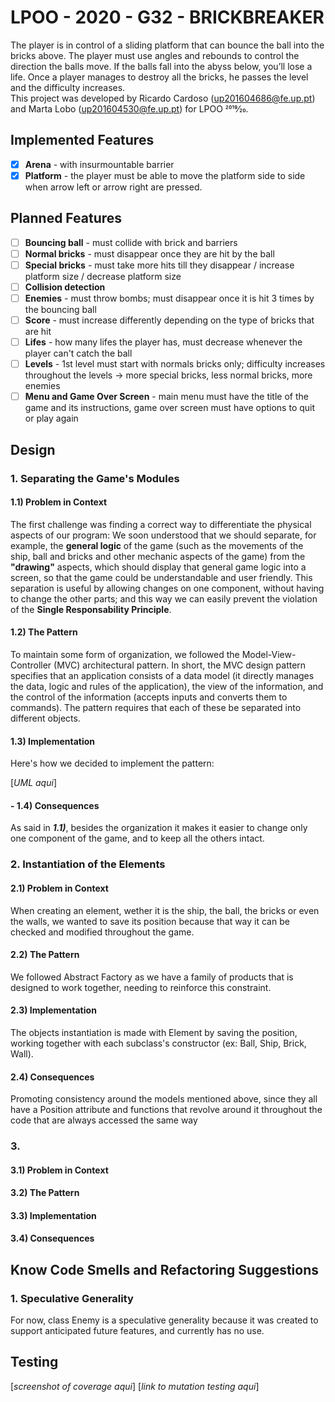 # LPOO - 2020 - G32 - BRICKBREAKER

The player is in control of a sliding platform that can bounce the ball into the bricks above. The player must use angles and rebounds to control the direction the balls move. If the balls fall into the abyss below, you’ll lose a life. Once a player manages to destroy all the bricks, he passes the level and the difficulty increases.  
This project was developed by Ricardo Cardoso (up201604686@fe.up.pt) and Marta Lobo (up201604530@fe.up.pt) for LPOO 2019⁄20.


## Implemented Features
- [x] **Arena** - with insurmountable barrier
- [x] **Platform** - the player must be able to move the platform side to side when arrow left or arrow right are pressed.

## Planned Features
- [ ] **Bouncing ball** - must collide with brick and barriers
- [ ] **Normal bricks** - must disappear once they are hit by the ball
- [ ] **Special bricks** - must take more hits till they disappear / increase platform size / decrease platform size
- [ ] **Collision detection** 
- [ ] **Enemies** - must throw bombs; must disappear once it is hit 3 times by the bouncing ball
- [ ] **Score** - must increase differently depending on the type of bricks that are hit 
- [ ] **Lifes** - how many lifes the player has, must decrease whenever the player can't catch the ball
- [ ] **Levels** - 1st level must start with normals bricks only; difficulty increases throughout the levels -> more special bricks, less normal bricks, more enemies 
- [ ] **Menu and Game Over Screen** - main menu must have the title of the game and its instructions, game over screen must have options to quit or play again

## Design 
### 1. Separating the Game's Modules
#### 1.1) Problem in Context
The first challenge was finding a correct way to differentiate the physical aspects of our program: 
We soon understood that we should separate, for example, the **general logic** of the game (such as the movements of the ship, ball and bricks and other mechanic aspects of the game) from the **"drawing"** aspects, which should display that general game logic into a screen, so that the game could be understandable and user friendly. 
This separation is useful by allowing changes on one component, without having to change the other parts; and this way we can easily prevent the violation of the **Single Responsability Principle**.

#### 1.2) The Pattern
To maintain some form of organization, we followed the Model-View-Controller (MVC) architectural pattern.
In short, the MVC design pattern specifies that an application consists of a data model (it directly manages the data, logic and rules of the application),
the view of the information, and the control of the information (accepts inputs and converts them to commands). 
The pattern requires that each of these be separated into different objects. 

#### 1.3) Implementation
Here's how we decided to implement the pattern:

[_UML aqui_]

#### - 1.4) Consequences
As said in _**1.1)**_, besides the organization it makes it easier to change only one component of the game, and to keep all the others intact.

### 2. Instantiation of the Elements
#### 2.1) Problem in Context 
When creating an element, wether it is the ship, the ball, the bricks or even the walls, we wanted to save its position because that way it can be checked and modified throughout the game.

#### 2.2) The Pattern
We followed Abstract Factory as we have a family of products that is designed to work together, needing to reinforce this constraint.

#### 2.3) Implementation
The objects instantiation is made with Element by saving the position, working together with each subclass's constructor (ex: Ball, Ship, Brick, Wall). 

#### 2.4) Consequences
Promoting consistency around the models mentioned above, since they all have a Position attribute and functions that revolve around it throughout the code that are always accessed the same way

### 3. 
#### 3.1) Problem in Context

#### 3.2) The Pattern

#### 3.3) Implementation

#### 3.4) Consequences


## Know Code Smells and Refactoring Suggestions 
### 1. Speculative Generality
For now, class Enemy is a speculative generality because it was created to support anticipated future features, and currently has no use.



## Testing

[_screenshot of coverage aqui_]
[_link to mutation testing aqui_]

